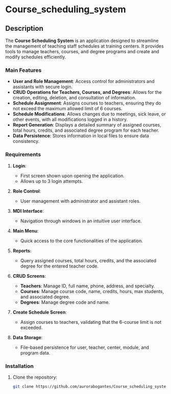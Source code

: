 # Course_scheduling_system 

## Description  
The **Course Scheduling System** is an application designed to streamline the management of teaching staff schedules at training centers. It provides tools to manage teachers, courses, and degree programs and create and modify schedules efficiently.  

### Main Features  
- **User and Role Management**: Access control for administrators and assistants with secure login.  
- **CRUD Operations for Teachers, Courses, and Degrees**: Allows for the creation, editing, deletion, and consultation of information.  
- **Schedule Assignment**: Assigns courses to teachers, ensuring they do not exceed the maximum allowed limit of 6 courses.  
- **Schedule Modifications**: Allows changes due to meetings, sick leave, or other events, with all modifications logged in a history.  
- **Report Generation**: Displays a detailed summary of assigned courses, total hours, credits, and associated degree program for each teacher.  
- **Data Persistence**: Stores information in local files to ensure data consistency.  

### Requirements  
1. **Login**:  
   - First screen shown upon opening the application.  
   - Allows up to 3 login attempts.  

2. **Role Control**:  
   - User management with administrator and assistant roles.  

3. **MDI Interface**:  
   - Navigation through windows in an intuitive user interface.  

4. **Main Menu**:  
   - Quick access to the core functionalities of the application.  

5. **Reports**:  
   - Query assigned courses, total hours, credits, and the associated degree for the entered teacher code.  

6. **CRUD Screens**:  
   - **Teachers**: Manage ID, full name, phone, address, and specialty.  
   - **Courses**: Manage course code, name, credits, hours, max students, and associated degree.  
   - **Degrees**: Manage degree code and name.  

7. **Create Schedule Screen**:  
   - Assign courses to teachers, validating that the 6-course limit is not exceeded.  

8. **Data Storage**:  
   - File-based persistence for user, teacher, center, module, and program data.   

### Installation  
1. Clone the repository:  
   ```bash
   git clone https://github.com/aurorabogantes/Course_scheduling_system.git
